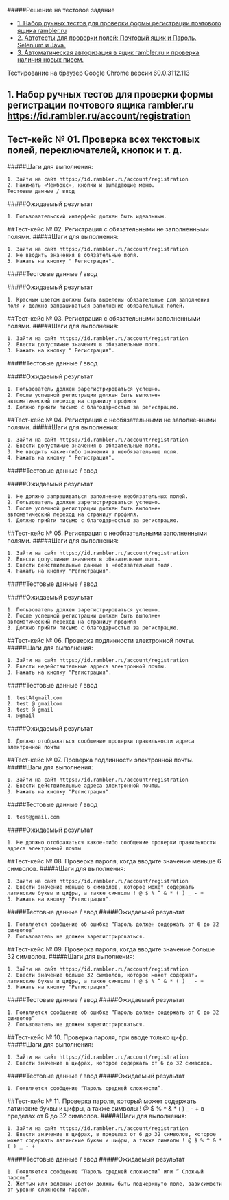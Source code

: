 #####Решение на тестовое задание
- [1. Набор ручных тестов для проверки формы регистрации почтового ящика rambler.ru](https://github.com/petrovale/test_task_travelline/blob/master/README.md)
- [2. Автотесты для  проверки полей: Почтовый ящик и Пароль. Selenium и  Java.](https://github.com/petrovale/test_task_travelline/blob/master/src/main/java/ru/rambler/registration/Registration.java)
- [3. Автоматическая авторизация в ящик rambler.ru и проверка наличия новых писем.](https://github.com/petrovale/test_task_travelline/tree/master/src/main/java/ru/rambler/authorization)

Тестирование на браузер Google Chrome версии 60.0.3112.113

## 1. Набор ручных тестов для проверки формы регистрации почтового ящика rambler.ru https://id.rambler.ru/account/registration

## Тест-кейс № 01. Проверка всех текстовых полей, переключателей, кнопок и т. д.
#####Шаги для выполнения:
```
1. Зайти на сайт https://id.rambler.ru/account/registration 
2. Нажимать «Чекбокс», кнопки и выпадающие меню.
Тестовые данные / ввод
```
#####Ожидаемый результат
```
1. Пользовательский интерфейс должен быть идеальным.
```
##Тест-кейс № 02. Регистрация с обязательными не заполненными полями.
#####Шаги для выполнения:
```
1. Зайти на сайт https://id.rambler.ru/account/registration 
2. Не вводить значения в обязательные поля.
3. Нажать на кнопку " Регистрация".
```
#####Тестовые данные / ввод

#####Ожидаемый результат
```
1. Красным цветом должны быть выделены обязательные для заполнения поля и должно запрашиваться заполнение обязательных полей.
```
##Тест-кейс № 03. Регистрация с обязательными заполненными полями.
#####Шаги для выполнения:
```
1. Зайти на сайт https://id.rambler.ru/account/registration 
2. Ввести допустимые значения в обязательные поля.
3. Нажать на кнопку " Регистрация".
```
#####Тестовые данные / ввод

#####Ожидаемый результат
```
1. Пользователь должен зарегистрироваться успешно.
2. После успешной регистрации должен быть выполнен автоматический переход на страницу профиля
3. Должно прийти письмо с благодарностью за регистрацию.
```

##Тест-кейс № 04. Регистрация с необязательными не заполненными полями.
#####Шаги для выполнения:
```
1. Зайти на сайт https://id.rambler.ru/account/registration 
2. Ввести допустимые значения в обязательные поля.
3. Не вводить какие-либо значения в необязательные поля. 
4. Нажать на кнопку " Регистрация".
```
#####Тестовые данные / ввод

#####Ожидаемый результат
```
1. Не должно запрашиваться заполнение необязательных полей.
2. Пользователь должен зарегистрироваться успешно. 
3. После успешной регистрации должен быть выполнен автоматический переход на страницу профиля.
4. Должно прийти письмо с благодарностью за регистрацию.
```
##Тест-кейс № 05. Регистрация с необязательными заполненными полями.
#####Шаги для выполнения:
```
1. Зайти на сайт https://id.rambler.ru/account/registration 
2. Ввести допустимые значения в обязательные поля.
3. Ввести действительные данные в необязательные поля. 
4. Нажать на кнопку "Регистрация".
```
#####Тестовые данные / ввод

#####Ожидаемый результат
```
1. Пользователь должен зарегистрироваться успешно. 
2. После успешной регистрации должен быть выполнен автоматический переход на страницу профиля
3. Должно прийти письмо с благодарностью за регистрацию.
```
##Тест-кейс № 06. Проверка подлинности электронной почты.
#####Шаги для выполнения:
```
1. Зайти на сайт https://id.rambler.ru/account/registration 
2. Ввести недействительные адреса электронной почты.
3. Нажать на кнопку "Регистрация".
```
#####Тестовые данные / ввод
```
1. testAtgmail.com 
2. test @ gmailcom 
3. test @ gmail 
4. @gmail
```
#####Ожидаемый результат
```
1. Должно отображаться сообщение проверки правильности адреса электронной почты
```
##Тест-кейс № 07. Проверка подлинности электронной почты.
#####Шаги для выполнения:
```
1. Зайти на сайт https://id.rambler.ru/account/registration 
2. Ввести действительные адреса электронной почты.
3. Нажать на кнопку "Регистрация".
```
#####Тестовые данные / ввод
```
1. test@gmail.com 
```
#####Ожидаемый результат
```
1. Не должно отображаться какое-либо сообщение проверки правильности адреса электронной почты
```
##Тест-кейс № 08. Проверка пароля, когда вводите значение меньше 6 символов.
#####Шаги для выполнения:
```
1. Зайти на сайт https://id.rambler.ru/account/registration 
2. Ввести значение меньше 6 символов, которое может содержать латинские буквы и цифры, а также символы ! @ $ % ^ & * ( ) _ - +
3. Нажать на кнопку "Регистрация".
```
#####Тестовые данные / ввод
#####Ожидаемый результат
```
1. Появляется сообщение об ошибке “Пароль должен содержать от 6 до 32 символов”
2. Пользователь не должен зарегистрироваться.
```
##Тест-кейс № 09. Проверка пароля, когда вводите значение больше  32 символов.
#####Шаги для выполнения:
```
1. Зайти на сайт https://id.rambler.ru/account/registration 
2. Ввести значение больше 32 символов, которое может содержать латинские буквы и цифры, а также символы ! @ $ % ^ & * ( ) _ - +
3. Нажать на кнопку "Регистрация".
```
#####Тестовые данные / ввод
#####Ожидаемый результат
```
1. Появляется сообщение об ошибке “Пароль должен содержать от 6 до 32 символов”
2. Пользователь не должен зарегистрироваться.
```
##Тест-кейс № 10. Проверка пароля, при вводе только цифр.
#####Шаги для выполнения:
```
1. Зайти на сайт https://id.rambler.ru/account/registration 
2. Ввести значение в цифрах, которое содержать от 6 до 32 символов.
```
#####Тестовые данные / ввод
#####Ожидаемый результат
```
1. Появляется сообщение “Пароль средней сложности”.
```
##Тест-кейс № 11. Проверка пароля, который может содержать латинские буквы и цифры, а также символы ! @ $ % ^ & * ( ) _ - + в пределах от 6 до 32 символов.
#####Шаги для выполнения:
```
1. Зайти на сайт https://id.rambler.ru/account/registration 
2. Ввести значение в цифрах, в пределах от 6 до 32 символов, которое может содержать латинские буквы и цифры, а также символы ! @ $ % ^ & * ( ) _ - +
```
#####Тестовые данные / ввод
#####Ожидаемый результат
```
1. Появляется сообщение “Пароль средней сложности” или “ Сложный пароль”.
2. Желтым или зеленым цветом должны быть подчеркнуто поле, зависимости от уровня сложности пароля.
```